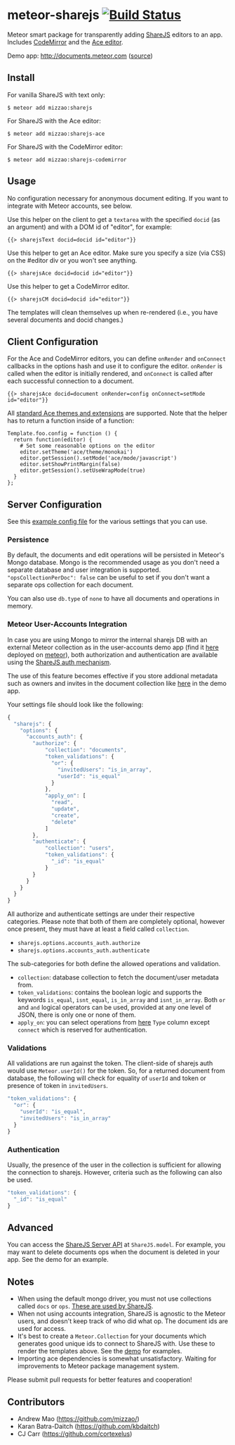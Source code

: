 meteor-sharejs [![Build Status](https://travis-ci.org/mizzao/meteor-sharejs.svg)](https://travis-ci.org/mizzao/meteor-sharejs)
==============

Meteor smart package for transparently adding
[ShareJS](https://github.com/share/ShareJS) editors to an app. Includes
[CodeMirror](http://codemirror.net/) and the [Ace editor](http://ace.c9.io/).

Demo app: http://documents.meteor.com ([source](demo))

## Install

For vanilla ShareJS with text only:

```
$ meteor add mizzao:sharejs
```

For ShareJS with the Ace editor:

```
$ meteor add mizzao:sharejs-ace
```

For ShareJS with the CodeMirror editor:

```
$ meteor add mizzao:sharejs-codemirror
```

## Usage

No configuration necessary for anonymous document editing. If you want to
integrate with Meteor accounts, see below.

Use this helper on the client to get a `textarea` with the specified `docid`
(as an argument) and with a DOM id of "editor", for example:

```
{{> sharejsText docid=docid id="editor"}}
```

Use this helper to get an Ace editor. Make sure you specify a size (via CSS) on
the #editor div or you won't see anything.
```
{{> sharejsAce docid=docid id="editor"}}
```

Use this helper to get a CodeMirror editor.
```
{{> sharejsCM docid=docid id="editor"}}
```

The templates will clean themselves up when re-rendered (i.e., you have several
documents and docid changes.)

## Client Configuration

For the Ace and CodeMirror editors, you can define `onRender` and `onConnect`
callbacks in the options hash and use it to configure the editor. `onRender` is
called when the editor is initially rendered, and `onConnect` is called after
each successful connection to a document.

```
{{> sharejsAce docid=document onRender=config onConnect=setMode id="editor"}}
```

All [standard Ace themes and
extensions](https://github.com/ajaxorg/ace-builds/tree/master/src) are
supported. Note that the helper has to return a function inside of a function:

```
Template.foo.config = function () {
  return function(editor) {
    # Set some reasonable options on the editor
    editor.setTheme('ace/theme/monokai')
    editor.getSession().setMode('ace/mode/javascript')
    editor.setShowPrintMargin(false)
    editor.getSession().setUseWrapMode(true)
  }
};
```

## Server Configuration

See this [example config file](settings-example.json) for the various settings
that you can use.

### Persistence

By default, the documents and edit operations will be persisted in Meteor's
Mongo database. Mongo is the recommended usage as you don't need a separate
database and user integration is supported. `"opsCollectionPerDoc": false` can
be useful to set if you don't want a separate ops collection for each document.

You can also use `db.type` of `none` to have all documents and operations in
memory.

### Meteor User-Accounts Integration

In case you are using Mongo to mirror the internal sharejs DB with an external
Meteor collection as in the user-accounts demo app (find it
[here](https://github.com/kbdaitch/meteor-documents-demo) deployed on
[meteor](http://documents-users.meteor.com)), both authorization and
authentication are available using the [ShareJS auth
mechanism](https://github.com/share/ShareJS/wiki/User-access-control).

The use of this feature becomes effective if you store addional metadata such
as owners and invites in the document collection like
[here](https://github.com/kbdaitch/meteor-documents-demo/blob/master/client/client.coffee#L22)
in the demo app.

Your settings file should look like the following:

```js
{
  "sharejs": {
    "options": {
      "accounts_auth": {
        "authorize": {
            "collection": "documents",
            "token_validations": {
              "or": {
                "invitedUsers": "is_in_array",
                "userId": "is_equal"
              }
            },
            "apply_on": [
              "read",
              "update",
              "create",
              "delete"
            ]
        },
        "authenticate": {
            "collection": "users",
            "token_validations": {
              "_id": "is_equal"
            }
        }
      }
    }
  }
}
```

All authorize and authenticate settings are under their respective categories.
Please note that both of them are completely optional, however once present,
they must have at least a field called `collection`.

* `sharejs.options.accounts_auth.authorize`
* `sharejs.options.accounts_auth.authenticate`

The sub-categories for both define the allowed operations and validation.

* `collection`: database collection to fetch the document/user metadata from.
* `token_validations`: contains the boolean logic and supports the keywords
  `is_equal`, `isnt_equal`, `is_in_array` and `isnt_in_array`. Both `or` and
`and` logical operators can be used, provided at any one level of JSON, there
is only one or none of them.
* `apply_on`: you can select operations from
  [here](https://github.com/share/ShareJS/wiki/User-access-control#actions)
`Type` column except `connect` which is reserved for authentication.

### Validations

All validations are run against the token. The client-side of sharejs auth
would use `Meteor.userId()` for the token. So, for a returned document from
database, the following will check for equality of `userId` and token or
presence of token in `invitedUsers`.

```js
"token_validations": {
  "or": {
    "userId": "is_equal",
    "invitedUsers": "is_in_array"
  }
}
```

### Authentication

Usually, the presence of the user in the collection is sufficient for allowing
the connection to sharejs. However, criteria such as the following can also be
used.

```js
"token_validations": {
  "_id": "is_equal"
}
```

## Advanced

You can access the [ShareJS Server
API](https://github.com/share/ShareJS/wiki/Server-api) at `ShareJS.model`. For
example, you may want to delete documents ops when the document is deleted in
your app. See the demo for an example.

## Notes

- When using the default mongo driver, you must not use collections called
  `docs` or `ops`. [These are used by
ShareJS](https://github.com/share/ShareJS/blob/v0.6.2/src/server/db/mongo.coffee).
- When not using accounts integration, ShareJS is agnostic to the Meteor users,
  and doesn't keep track of who did what op. The document ids are used for
access.
- It's best to create a `Meteor.Collection` for your documents which generates
  good unique ids to connect to ShareJS with. Use these to render the templates
above. See the [demo](demo) for examples.
- Importing ace dependencies is somewhat unsatisfactory. Waiting for
  improvements to Meteor package management system.

Please submit pull requests for better features and cooperation!

## Contributors

* Andrew Mao (https://github.com/mizzao/)
* Karan Batra-Daitch (https://github.com/kbdaitch)
* CJ Carr (https://github.com/cortexelus)
